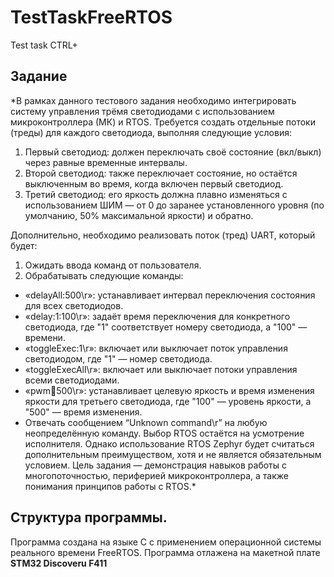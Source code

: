 # TestTaskFreeRTOS
Test task CTRL+

## Задание

*В рамках данного тестового задания необходимо интегрировать систему управления трёмя светодиодами с использованием микроконтроллера (МК) и RTOS. Требуется создать отдельные потоки (треды) для каждого светодиода, выполняя следующие условия:
1.	Первый светодиод: должен переключать своё состояние (вкл/выкл) через равные временные интервалы.
2.	Второй светодиод: также переключает состояние, но остаётся выключенным во время, когда включен первый светодиод.
3.	Третий светодиод: его яркость должна плавно изменяться с использованием ШИМ — от 0 до заранее установленного уровня (по умолчанию, 50% максимальной яркости) и обратно.

Дополнительно, необходимо реализовать поток (тред) UART, который будет:
1.	Ожидать ввода команд от пользователя.
2.	Обрабатывать следующие команды:
+	«delayAll:500\r»: устанавливает интервал переключения состояния для всех светодиодов.
+	«delay:1:100\r»: задаёт время переключения для конкретного светодиода, где "1" соответствует номеру светодиода, а "100" — времени.
+	«toggleExec:1\r»: включает или выключает поток управления светодиодом, где "1" — номер светодиода.
+	«toggleExecAll\r»: включает или выключает потоки управления всеми светодиодами.
+	«pwm:100:500\r»: устанавливает целевую яркость и время изменения яркости для третьего светодиода, где "100" — уровень яркости, а "500" — время изменения.
+	Отвечать сообщением “Unknown command\r” на любую неопределённую команду.
Выбор RTOS остаётся на усмотрение исполнителя. Однако использование RTOS Zephyr будет считаться дополнительным преимуществом, хотя и не является обязательным условием.
Цель задания — демонстрация навыков работы с многопоточностью, периферией микроконтроллера, а также понимания принципов работы с RTOS.*

## Структура программы.

Программа создана на языке С с применением операционной системы реального времени FreeRTOS.
Программа отлажена на макетной плате **STM32 Discoveru F411**
